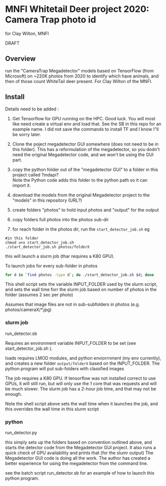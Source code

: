 # MNFI Whitetail Deer project 2020: Camera Trap photo id

for Clay Wilton, MNFI

DRAFT

## Overview

run the "CameraTrap Megadetector" models based on TensorFlow (from Microsoft) on ~220K photos from 2020 to identify which have animals, and then
of those count WhiteTail deer present.   For Clay Wilton of the MNFI.  



## Install

Details need to be added : 

1. Get Tensorflow for GPU running on the HPC.   Good luck.   You will most like need create a virtual env and load that. 
   See the SB in this repo for an example name.   I did not save the commands to install TF and I know I"ll be sorry later. 

2. Clone the poject  megadetector GUI somewhere (does not need to be in this folder).   This has a reformulation of the megadetector,
so you dodn't need the original Megadetector code, and we won't be using the GUI part. 

3. copy the python folder out of the "megadetector GUI" to a folder in this project called ?mdapi?  
   Note the Python code adds this folder to the python path so it can import it. 

4. download the models from the original Megadetector project to the "models" in this repository (URL?)

5. create folders "photos" to hold input photos and "output" for the output

6. copy folders full  photos into the photos sub-dir

7. for reach folder in the photos dir, run the `start_detector_job.sh`  eg 
   
```
#in this folder
chmod u+x start_detector_job.sh
./start_detector_job.sh photos/folderX
```

this will launch a slurm job (thar requires a K80 GPU). 

To launch jobs for every sub-folder in photos

```sh
for d in `find photos -type d`; do ./start_detector_job.sh $d; done
```

This shell script sets the variable  INPUT_FOLDER used by the slurm script, 
and  sets the wall time forr the slurm job based on number of photos in the folder (assumes 2 sec per photo)

Assumes that image files are not in sub-subfolders in photos (e.g. photos/cameraX/*.jpg)

### slurm job

run_detector.sb

Requires an environment variable INPUT_FOLDER to be set (see start_detector_job.sh ). 

loads requires LMOD modules, and python enviorrnment (my env currently),  and creates a new folder 
`output/folderX` based on the INPUT_FOLDER.  The python program will put sub-folders with classfied images

The job requires a K80 GPU.  If tensorflow was not installed correct to use GPUs, it will still run, but will only 
use the 1 core that was requests and will be much slower.  The slurm job has a 2-hour job time, and that may not be enough. 

Note the shell script above sets the wall time when it launches the job, and this overrides the wall time in this slurm script

### python 

run_detector.py

this simply sets up the folders based on convention outlined above, and starts the detector code from the 
Megadetector GUI project.  It also runs a quick check of GPU availability and prints that (for the slumr output)
The Megadetector GUI code is doing all the work. The author has created a better experience
for using the megadetector from the command line.    

see the batch script run_detector.sb for an example of how to launch this python program.
